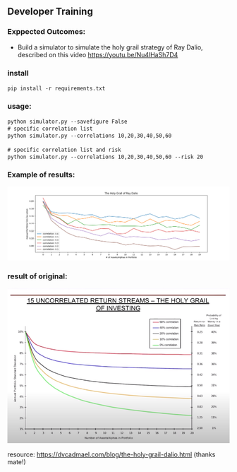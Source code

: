 ##  Developer Training 

### Exppected Outcomes:
* Build a simulator to simulate the holy grail strategy of Ray Dalio, described on this video https://youtu.be/Nu4lHaSh7D4

### install
```
pip install -r requirements.txt
```

### usage:
```
python simulator.py --savefigure False
# specific correlation list
python simulator.py --correlations 10,20,30,40,50,60

# specific correlation list and risk
python simulator.py --correlations 10,20,30,40,50,60 --risk 20
```

### Example of results:
![simulator-result](simulator-holy-grail-result.png)

### result of original:
![simulator-result](202209-ray-dalio-investements-holy-grail.png)


resource: https://dvcadmael.com/blog/the-holy-grail-dalio.html (thanks mate!)